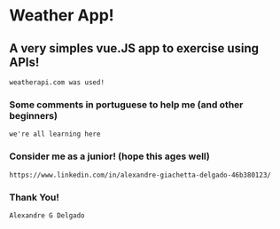 # Weather App!

## A very simples vue.JS app to exercise using APIs!
```
weatherapi.com was used!
```

### Some comments in portuguese to help me (and other beginners)
```
we're all learning here
```

### Consider me as a junior! (hope this ages well)
```
https://www.linkedin.com/in/alexandre-giachetta-delgado-46b380123/
```

### Thank You!
```
Alexandre G Delgado
```
